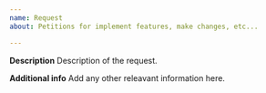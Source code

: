 ```yaml
---
name: Request
about: Petitions for implement features, make changes, etc...

---
```


**Description**
Description of the request.

**Additional info**
Add any other releavant information here.
